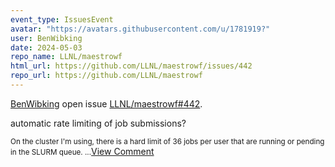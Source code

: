 ```yaml
---
event_type: IssuesEvent
avatar: "https://avatars.githubusercontent.com/u/1781919?"
user: BenWibking
date: 2024-05-03
repo_name: LLNL/maestrowf
html_url: https://github.com/LLNL/maestrowf/issues/442
repo_url: https://github.com/LLNL/maestrowf
---
```


<a href='https://github.com/BenWibking' target='_blank'>BenWibking</a> open issue <a href='https://github.com/LLNL/maestrowf/issues/442' target='_blank'>LLNL/maestrowf#442</a>.

<p>automatic rate limiting of job submissions?</p><small>On the cluster I'm using, there is a hard limit of 36 jobs per user that are running or pending in the SLURM queue....</small><a href='https://github.com/LLNL/maestrowf/issues/442' target='_blank'>View Comment</a>